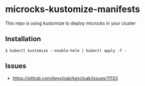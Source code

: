 # microcks-kustomize-manifests
This repo is using kustomize to deploy microcks in your cluster

## Installation
```
$ kubectl kustomize --enable-helm | kubectl apply -f - 
```

## Issues
- https://github.com/keycloak/keycloak/issues/11133
